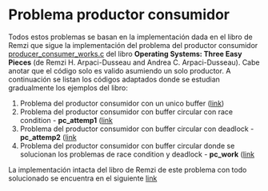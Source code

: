 # Problema productor consumidor

Todos estos problemas se basan en la implementación dada en el libro de Remzi que sigue la implementación del problema del productor consumidor [producer_consumer_works.c](https://github.com/remzi-arpacidusseau/ostep-code/blob/master/threads-sema/producer_consumer_works.c) del libro **Operating Systems: Three Easy Pieces** (de Remzi H. Arpaci-Dusseau and Andrea C. Arpaci-Dusseau). Cabe anotar que el código solo es valido asumiendo un solo productor. A continuación se listan los códigos adaptados donde se estudian gradualmente los ejemplos del libro:
1. Problema del productor consumidor con un unico buffer ([link](single_buffer/))
2. Problema del productor consumidor con buffer circular con race condition - **pc_attemp1** ([link](circular_buffer/pc_attemp1/)
3. Problema del productor consumidor con buffer circular con deadlock - **pc_attemp2** ([link](circular_buffer/pc_attemp2/)
4. Problema del productor consumidor con buffer circular donde se solucionan los problemas de race condition y deadlock - **pc_work** ([link](circular_buffer/pc_work/)

La implementación intacta del libro de Remzi de este problema con todo solucionado se encuentra en el siguiente [link](work/)

